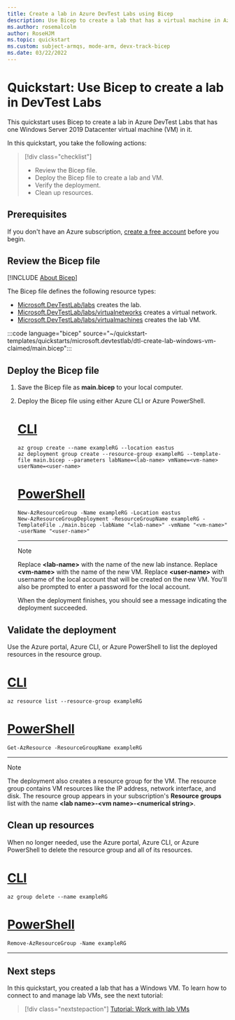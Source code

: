 ```yaml
---
title: Create a lab in Azure DevTest Labs using Bicep
description: Use Bicep to create a lab that has a virtual machine in Azure DevTest Labs.
ms.author: rosemalcolm
author: RoseHJM
ms.topic: quickstart
ms.custom: subject-armqs, mode-arm, devx-track-bicep
ms.date: 03/22/2022
---
```


# Quickstart: Use Bicep to create a lab in DevTest Labs

This quickstart uses Bicep to create a lab in Azure DevTest Labs that has one Windows Server 2019 Datacenter virtual machine (VM) in it.

In this quickstart, you take the following actions:

> [!div class="checklist"]
> * Review the Bicep file.
> * Deploy the Bicep file to create a lab and VM.
> * Verify the deployment.
> * Clean up resources.

## Prerequisites

If you don't have an Azure subscription, [create a free account](https://azure.microsoft.com/free/?WT.mc_id=A261C142F) before you begin.

## Review the Bicep file

[!INCLUDE [About Bicep](../../includes/resource-manager-quickstart-bicep-introduction.md)]

The Bicep file defines the following resource types:

- [Microsoft.DevTestLab/labs](/azure/templates/microsoft.devtestlab/labs) creates the lab.
- [Microsoft.DevTestLab/labs/virtualnetworks](/azure/templates/microsoft.devtestlab/labs/virtualnetworks) creates a virtual network.
- [Microsoft.DevTestLab/labs/virtualmachines](/azure/templates/microsoft.devtestlab/labs/virtualmachines) creates the lab VM.

:::code language="bicep" source="~/quickstart-templates/quickstarts/microsoft.devtestlab/dtl-create-lab-windows-vm-claimed/main.bicep":::

## Deploy the Bicep file

1. Save the Bicep file as **main.bicep** to your local computer.
1. Deploy the Bicep file using either Azure CLI or Azure PowerShell.

    # [CLI](#tab/CLI)

    ```azurecli
    az group create --name exampleRG --location eastus
    az deployment group create --resource-group exampleRG --template-file main.bicep --parameters labName=<lab-name> vmName=<vm-name> userName=<user-name>
    ```

    # [PowerShell](#tab/PowerShell)

    ```azurepowershell
    New-AzResourceGroup -Name exampleRG -Location eastus
    New-AzResourceGroupDeployment -ResourceGroupName exampleRG -TemplateFile ./main.bicep -labName "<lab-name>" -vmName "<vm-name>" -userName "<user-name>"
    ```

    ---

    > [!NOTE]
    > Replace **\<lab-name\>** with the name of the new lab instance. Replace **\<vm-name\>** with the name of the new VM. Replace **\<user-name\>** with username of the local account that will be created on the new VM. You'll also be prompted to enter a password for the local account.

    When the deployment finishes, you should see a message indicating the deployment succeeded.

## Validate the deployment

Use the Azure portal, Azure CLI, or Azure PowerShell to list the deployed resources in the resource group.

# [CLI](#tab/CLI)

```azurecli-interactive
az resource list --resource-group exampleRG
```

# [PowerShell](#tab/PowerShell)

```azurepowershell-interactive
Get-AzResource -ResourceGroupName exampleRG
```

---

> [!NOTE]
> The deployment also creates a resource group for the VM. The resource group contains VM resources like the IP address, network interface, and disk. The resource group appears in your subscription's **Resource groups** list with the name **\<lab name>-\<vm name>-\<numerical string>**.

## Clean up resources

When no longer needed, use the Azure portal, Azure CLI, or Azure PowerShell to delete the resource group and all of its resources.

# [CLI](#tab/CLI)

```azurecli-interactive
az group delete --name exampleRG
```

# [PowerShell](#tab/PowerShell)

```azurepowershell-interactive
Remove-AzResourceGroup -Name exampleRG
```

---

## Next steps

In this quickstart, you created a lab that has a Windows VM. To learn how to connect to and manage lab VMs, see the next tutorial:

> [!div class="nextstepaction"]
> [Tutorial: Work with lab VMs](tutorial-use-custom-lab.md)
